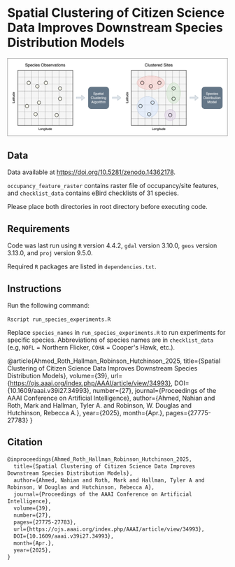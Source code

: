 <!-- 
README for "Spatial Clustering of Citizen Science Data Improves Downstream Species Distribution Models"

# Nahian Ahmed
# December 10, 2024 
-->

# Spatial Clustering of Citizen Science Data Improves Downstream Species Distribution Models


<p align="center">
  <img src="site_clustering_process_flow.png"  width="800">
</p>


## Data 

Data available at <https://doi.org/10.5281/zenodo.14362178>.

`occupancy_feature_raster` contains raster file of occupancy/site features, and `checklist_data` contains eBird checklists of 31 species. 

Please place both directories in root directory before executing code.


## Requirements

Code was last run using `R` version 4.4.2, `gdal` version 3.10.0, `geos` version 3.13.0, and `proj` version 9.5.0.

Required `R` packages are listed in `dependencies.txt`.

## Instructions


Run the following command:

`Rscript run_species_experiments.R`

Replace `species_names` in `run_species_experiments.R` to run experiments for specific species. Abbreviations of species names are in `checklist_data` (e.g, `NOFL` = Northern Flicker, `COHA` = Cooper's Hawk, etc.).


@article{Ahmed_Roth_Hallman_Robinson_Hutchinson_2025, 
title={Spatial Clustering of Citizen Science Data Improves Downstream Species Distribution Models}, volume={39}, url={https://ojs.aaai.org/index.php/AAAI/article/view/34993}, DOI={10.1609/aaai.v39i27.34993}, 
number={27}, journal={Proceedings of the AAAI Conference on Artificial Intelligence}, author={Ahmed, Nahian and Roth, Mark and Hallman, Tyler A. and Robinson, W. Douglas and Hutchinson, Rebecca A.}, year={2025}, month={Apr.}, pages={27775-27783} }


## Citation

```
@inproceedings{Ahmed_Roth_Hallman_Robinson_Hutchinson_2025,
  title={Spatial Clustering of Citizen Science Data Improves Downstream Species Distribution Models},
  author={Ahmed, Nahian and Roth, Mark and Hallman, Tyler A and Robinson, W Douglas and Hutchinson, Rebecca A},
  journal={Proceedings of the AAAI Conference on Artificial Intelligence},
  volume={39}, 
  number={27},
  pages={27775-27783},
  url={https://ojs.aaai.org/index.php/AAAI/article/view/34993},
  DOI={10.1609/aaai.v39i27.34993},
  month={Apr.},
  year={2025},
}
````
